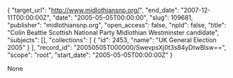{
  "target_url": "http://www.midlothiansnp.org/", 
  "end_date": "2007-12-11T00:00:00Z", 
  "date": "2005-05-05T00:00:00", 
  "slug": 109681, 
  "publisher": "midlothiansnp.org", 
  "open_access": false, 
  "npld": false, 
  "title": "Colin Beattie Scottish National Party Midlothian Westminster candidate", 
  "subjects": [], 
  "collections": [
    {
      "id": 2453, 
      "name": "UK General Election 2005"
    }
  ], 
  "record_id": "20050505T000000/SwevpsXj0t3s84yDtwBlsw==", 
  "scope": "root", 
  "start_date": "2005-05-05T00:00:00Z"
}

None